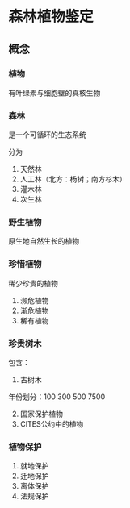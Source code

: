 # 森林植物鉴定

## 概念

### 植物

有叶绿素与细胞壁的真核生物

### 森林

是一个可循环的生态系统   

分为   
1. 天然林
2. 人工林（北方：杨树；南方杉木）
3. 灌木林
4. 次生林

### 野生植物
原生地自然生长的植物

### 珍惜植物

稀少珍贵的植物

1. 濒危植物
2. 渐危植物
3. 稀有植物
   
### 珍贵树木

包含：
1. 古树木

年份划分：100 300 500 7500

2. 国家保护植物
3. CITES公约中的植物

### 植物保护
1. 就地保护
2. 迁地保护
3. 离体保护
4. 法规保护